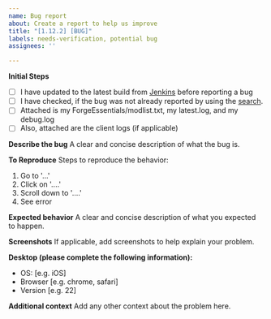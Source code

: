 ```yaml
---
name: Bug report
about: Create a report to help us improve
title: "[1.12.2] [BUG]"
labels: needs-verification, potential bug
assignees: ''

---
```


<!--
WARNING:  Do not delete any of the sections below.  Improperly filled out issues will be closed if not rectified in a timely manner!
-->

**Initial Steps**
- [ ] I have updated to the latest build from [Jenkins](https://ci.forgeessentials.com/job/FE-1.12.2/) before reporting a bug
- [ ] I have checked, if the bug was not already reported by using the [search](https://github.com/ForgeEssentials/ForgeEssentials/issues?q=).
- [ ] Attached is my ForgeEssentials/modlist.txt, my latest.log, and my debug.log
- [ ] Also, attached are the client logs (if applicable)

**Describe the bug**
A clear and concise description of what the bug is.

**To Reproduce**
Steps to reproduce the behavior:
1. Go to '...'
2. Click on '....'
3. Scroll down to '....'
4. See error

**Expected behavior**
A clear and concise description of what you expected to happen.

**Screenshots**
If applicable, add screenshots to help explain your problem.

**Desktop (please complete the following information):**
 - OS: [e.g. iOS]
 - Browser [e.g. chrome, safari]
 - Version [e.g. 22]

**Additional context**
Add any other context about the problem here.
